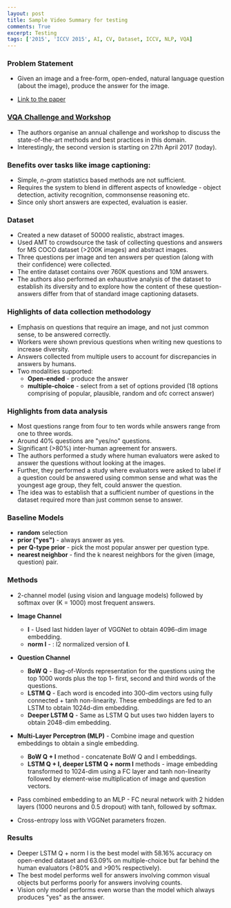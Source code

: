 ```yaml
---
layout: post
title: Sample Video Summary for testing
comments: True
excerpt: Testing
tags: ['2015', 'ICCV 2015', AI, CV, Dataset, ICCV, NLP, VQA]
---
```


### Problem Statement

* Given an image and a free-form, open-ended, natural language question (about the image), produce the answer for the image.

* [Link to the paper](https://arxiv.org/abs/1505.00468v6)

### [VQA Challenge and Workshop](http://www.visualqa.org/)

* The authors organise an annual challenge and workshop to discuss the state-of-the-art methods and best practices in this domain.
* Interestingly, the second version is starting on 27th April 2017 (today).

### Benefits over tasks like image captioning:

* Simple, *n-gram* statistics based methods are not sufficient.
* Requires the system to blend in different aspects of knowledge - object detection, activity recognition, commonsense reasoning etc.
* Since only short answers are expected, evaluation is easier.

### Dataset

* Created a new dataset of 50000 realistic, abstract images.
* Used AMT to crowdsource the task of collecting questions and answers for MS COCO dataset (>200K images) and abstract images.
* Three questions per image and ten answers per question (along with their confidence) were collected.
* The entire dataset contains over 760K questions and 10M answers.
* The authors also performed an exhaustive analysis of the dataset to establish its diversity and to explore how the content of these question-answers differ from that of standard image captioning datasets.

### Highlights of data collection methodology

* Emphasis on questions that require an image, and not just common sense, to be answered correctly.
* Workers were shown previous questions when writing new questions to increase diversity.
* Answers collected from multiple users to account for discrepancies in answers by humans.
* Two modalities supported:
    * **Open-ended** - produce the answer
    * **multiple-choice** - select from a set of options provided (18 options comprising of popular, plausible, random and ofc correct answer)

### Highlights from data analysis

* Most questions range from four to ten words while answers range from one to three words.
* Around 40% questions are "yes/no" questions.
* Significant (>80%) inter-human agreement for answers.
* The authors performed a study where human evaluators were asked to answer the questions without looking at the images.
* Further, they performed a study where evaluators were asked to label if a question could be answered using common sense and what was the youngest age group, they felt, could answer the question.
* The idea was to establish that a sufficient number of questions in the dataset required more than just common sense to answer.

### Baseline Models

* **random** selection
* **prior ("yes")** - always answer as yes.
* **per Q-type prior** - pick the most popular answer per question type.
* **nearest neighbor** - find the k nearest neighbors for the given (image, question) pair.

### Methods

* 2-channel model (using vision and language models) followed by softmax over (K = 1000) most frequent answers.

* **Image Channel**
    * **I** - Used last hidden layer of VGGNet to obtain 4096-dim image embedding.
    * **norm I** - : l2 normalized version of **I**.

* **Question Channel**
    * **BoW Q** - Bag-of-Words representation for the questions using the top 1000 words plus the top 1- first, second and third words of the questions.
    * **LSTM Q** - Each word is encoded into 300-dim vectors using fully connected + tanh non-linearity. These embeddings are fed to an LSTM to obtain 1024d-dim embedding.
    * **Deeper LSTM Q** - Same as LSTM Q but uses two hidden layers to obtain 2048-dim embedding.

* **Multi-Layer Perceptron (MLP)** - Combine image and question embeddings to obtain a single embedding.
    * **BoW Q + I** method - concatenate BoW Q and I embeddings.
    * **LSTM Q + I, deeper LSTM Q + norm I** methods - image embedding transformed to 1024-dim using a FC layer and tanh non-linearity followed by element-wise multiplication of image and question vectors.

* Pass combined embedding to an MLP - FC neural network with 2 hidden layers (1000 neurons and 0.5 dropout) with tanh, followed by softmax.
* Cross-entropy loss with VGGNet parameters frozen.

### Results

* Deeper LSTM Q + norm I is the best model with 58.16% accuracy on open-ended dataset and 63.09% on multiple-choice but far behind the human evaluators (>80% and >90% respectively).
* The best model performs well for answers involving common visual objects but performs poorly for answers involving counts.
* Vision only model performs even worse than the model which always produces "yes" as the answer.
